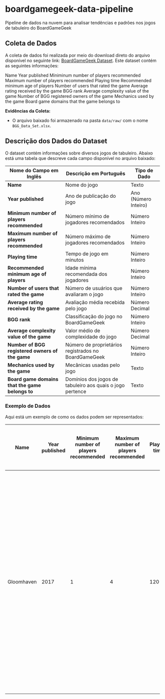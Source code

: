# boardgamegeek-data-pipeline
Pipeline de dados na nuvem para analisar tendências e padrões nos jogos de tabuleiro do BoardGameGeek

## Coleta de Dados

A coleta de dados foi realizada por meio do download direto do arquivo disponível no seguinte link: [BoardGameGeek Dataset](https://ieee-dataport.org/open-access/boardgamegeek-dataset-board-games). Este dataset contém as seguintes informações:

Name
Year published
Miniminum number of players recommended
Maximum number of players recommended
Playing time
Recommended minimum age of players
Number of users that rated the game
Average rating received by the game
BGG rank
Average complexity value of the game
Number of BGG registered owners of the game
Mechanics used by the game
Board game domains that the game belongs to

**Evidências da Coleta:**
- O arquivo baixado foi armazenado na pasta `data/raw/` com o nome `BGG_Data_Set.xlsx`.

## Descrição dos Dados do Dataset

O dataset contém informações sobre diversos jogos de tabuleiro. Abaixo está uma tabela que descreve cada campo disponível no arquivo baixado:

| Nome do Campo em Inglês                | Descrição em Português                                                 | Tipo de Dado      |
|----------------------------------------|------------------------------------------------------------------------|-------------------|
| **Name**                               | Nome do jogo                                                             | Texto             |
| **Year published**                     | Ano de publicação do jogo                                                | Ano (Número Inteiro) |
| **Minimum number of players recommended** | Número mínimo de jogadores recomendados                                | Número Inteiro    |
| **Maximum number of players recommended** | Número máximo de jogadores recomendados                                | Número Inteiro    |
| **Playing time**                       | Tempo de jogo em minutos                                                 | Número Inteiro    |
| **Recommended minimum age of players** | Idade mínima recomendada dos jogadores                                  | Número Inteiro    |
| **Number of users that rated the game**| Número de usuários que avaliaram o jogo                                 | Número Inteiro    |
| **Average rating received by the game**| Avaliação média recebida pelo jogo                                      | Número Decimal    |
| **BGG rank**                           | Classificação do jogo no BoardGameGeek                                  | Número Inteiro    |
| **Average complexity value of the game** | Valor médio de complexidade do jogo                                     | Número Decimal    |
| **Number of BGG registered owners of the game** | Número de proprietários registrados no BoardGameGeek                    | Número Inteiro    |
| **Mechanics used by the game**        | Mecânicas usadas pelo jogo                                               | Texto             |
| **Board game domains that the game belongs to** | Domínios dos jogos de tabuleiro aos quais o jogo pertence               | Texto             |

### Exemplo de Dados

Aqui está um exemplo de como os dados podem ser representados:

| Name         | Year published | Minimum number of players recommended | Maximum number of players recommended | Playing time | Recommended minimum age of players | Number of users that rated the game | Average rating received by the game | BGG rank | Average complexity value of the game | Number of BGG registered owners of the game | Mechanics used by the game                                                                                                                                                                        | Board game domains that the game belongs to                             |
|--------------|----------------|---------------------------------------|---------------------------------------|--------------|------------------------------------|-------------------------------------|--------------------------------------|----------|-------------------------------------|-------------------------------------------|--------------------------------------------------------------------------------------------------------------------------------------------------------------------------------------|------------------------------------------------------------------------|
| Gloomhaven    | 2017           | 1                                     | 4                                     | 120          | 14                                 | 42055                               | 8.79                                 | 1        | 3.86                                | 68323                                     | Action Queue, Action Retrieval, Campaign / Battle Card Driven, Card Play Conflict Resolution, Communication Limits, Cooperative Game, Deck Construction, Deck Bag and Pool Building, Grid Movement, Hand Management, Hexagon Grid, Legacy Game, Modular Board, Once-Per-Game Abilities, Scenario / Mission / Campaign Game, Simultaneous Action Selection, Solo / Solitaire Game, Storytelling, Variable Player Powers | Strategy Games, Thematic Games |
